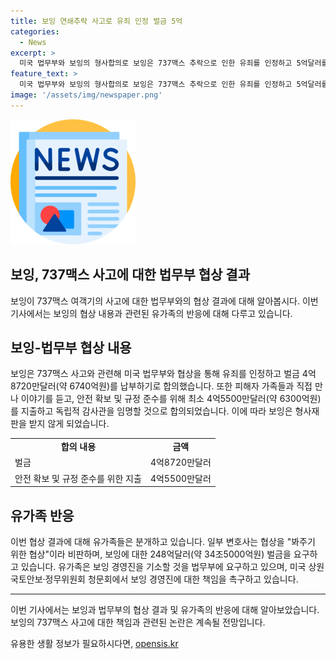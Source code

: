 ```yaml
---
title: 보잉 연쇄추락 사고로 유죄 인정 벌금 5억
categories:
  - News
excerpt: >
  미국 법무부와 보잉의 형사합의로 보잉은 737맥스 추락으로 인한 유죄를 인정하고 5억달러를 벌금으로 납부하며 형사재판을 피했다. 3년간 안전 확보와 규정 준수를 위해 약 6300억원을 지출하고 독립적 감사관을 임명해야 한다. 하지만 보잉은 합의 이전에도 737맥스9 여객기의 구멍 사고를 일으켜 기소유예를 어겨 형사 기소를 받을 가능성이 열려있다. 피해자 유가족들은 합의를 비난하며 높은 벌금과 보잉 경영진의 기소를 요구하고 있다.
feature_text: >
  미국 법무부와 보잉의 형사합의로 보잉은 737맥스 추락으로 인한 유죄를 인정하고 5억달러를 벌금으로 납부하며 형사재판을 피했다. 3년간 안전 확보와 규정 준수를 위해 약 6300억원을 지출하고 독립적 감사관을 임명해야 한다. 하지만 보잉은 합의 이전에도 737맥스9 여객기의 구멍 사고를 일으켜 기소유예를 어겨 형사 기소를 받을 가능성이 열려있다. 피해자 유가족들은 합의를 비난하며 높은 벌금과 보잉 경영진의 기소를 요구하고 있다.
image: '/assets/img/newspaper.png'
---
```


<p><img src="/assets/img/newspaper.png" alt="kimp 속보" /></p>

<h2>보잉, 737맥스 사고에 대한 법무부 협상 결과</h2>

<p data-ke-size="size16">보잉이 737맥스 여객기의 사고에 대한 법무부와의 협상 결과에 대해 알아봅시다. 이번 기사에서는 보잉의 협상 내용과 관련된 유가족의 반응에 대해 다루고 있습니다.</p>

<h2 data-ke-size="size26">보잉-법무부 협상 내용</h2>

<p>보잉은 737맥스 사고와 관련해 미국 법무부와 협상을 통해 유죄를 인정하고 벌금 4억8720만달러(약 6740억원)를 납부하기로 합의했습니다. 또한 피해자 가족들과 직접 만나 이야기를 듣고, 안전 확보 및 규정 준수를 위해 최소 4억5500만달러(약 6300억원)를 지출하고 독립적 감사관을 임명할 것으로 합의되었습니다. 이에 따라 보잉은 형사재판을 받지 않게 되었습니다.</p>

<table>
    <tr>
        <td style="text-align: center; height: 17px;"><b>합의 내용</b></td>
        <td style="text-align: center; height: 17px;"><b>금액</b></td>
    </tr>
    <tr>
        <td>벌금</td>
        <td>4억8720만달러</td>
    </tr>
    <tr>
        <td>안전 확보 및 규정 준수를 위한 지출</td>
        <td>4억5500만달러</td>
    </tr>
</table>

<h2 data-ke-size="size26">유가족 반응</h2>

<p>이번 협상 결과에 대해 유가족들은 분개하고 있습니다. 일부 변호사는 협상을 "봐주기 위한 협상"이라 비판하며, 보잉에 대한 248억달러(약 34조5000억원) 벌금을 요구하고 있습니다. 유가족은 보잉 경영진을 기소할 것을 법무부에 요구하고 있으며, 미국 상원 국토안보·정무위원회 청문회에서 보잉 경영진에 대한 책임을 촉구하고 있습니다.</p>

<hr>

<p data-ke-size="size16">이번 기사에서는 보잉과 법무부의 협상 결과 및 유가족의 반응에 대해 알아보았습니다. 보잉의 737맥스 사고에 대한 책임과 관련된 논란은 계속될 전망입니다.</p>
유용한 생활 정보가 필요하시다면, <a href="https://opensis.kr" rel="dofollow">opensis.kr</a>


